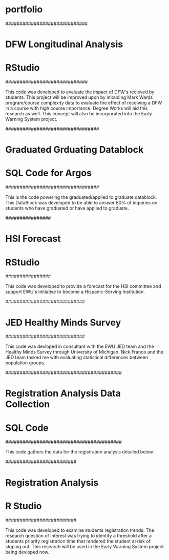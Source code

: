 # portfolio

#############################
 # DFW Longitudinal Analysis 
 # RStudio                   
#############################

This code was developed to evaluate the impact of DFW's recieved by students. This project will be improved upon by inlcuding Mark Wards program/course complexity data to
evaluate the effect of receiving a DFW in a course with high course importance. Degree Works will aid this research as well. This concept will also be incorporated into the 
Early Warning System project.

#################################
 # Graduated Grduating Datablock #
 # SQL Code for Argos            #
#################################

This is the code powering the graduated/applied to graduate datablock. This DataBlock was developed to be able to answer 80% of inquiries on students who have graduated or have
applied to graduate.

################
# HSI Forecast #
# RStudio      #
################

This code was developed to provide a forecast for the HSI committee and support EWU's initiative to become a Hispanic-Serving Institution.

############################
# JED Healthy Minds Survey #
############################

This code was devloped in consultant with the EWU JED team and the Healthy Minds Survey through University of Michigan. Nick Franco and the JED team tasked me with evaluating 
statistical differences between population groups.

#########################################
# Registration Analysis Data Collection #
# SQL Code                              #
#########################################

This code gathers the data for the registration analysis detailed below.

#########################
# Registration Analysis #
# R Studio              #
#########################

This code was developed to examine students registration trends. The research question of interest was trying to identify a threshold after a students priority registration time
that rendered the student at risk of stoping out. This research will be used in the Early Warning System project being devloped now.

